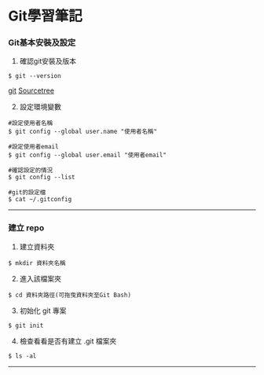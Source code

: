 # Git學習筆記

### Git基本安裝及設定 

1. 確認git安裝及版本
```bash=
$ git --version
```
[git](https://git-scm.com/)
[Sourcetree](https://www.sourcetreeapp.com/)

2. 設定環境變數

```bash=
#設定使用者名稱
$ git config --global user.name "使用者名稱"

#設定使用者email
$ git config --global user.email "使用者email"

#確認設定的情況
$ git config --list

#git的設定檔
$ cat ~/.gitconfig
```

-----------------------------

### 建立 repo

1. 建立資料夾
```bash=
$ mkdir 資料夾名稱
```
2. 進入該檔案夾
```bash=
$ cd 資料夾路徑(可拖曳資料夾至Git Bash)
```
3. 初始化 git 專案
```bash=
$ git init
```
4. 檢查看看是否有建立 .git 檔案夾
```bash=
$ ls -al
```

-----------------------------